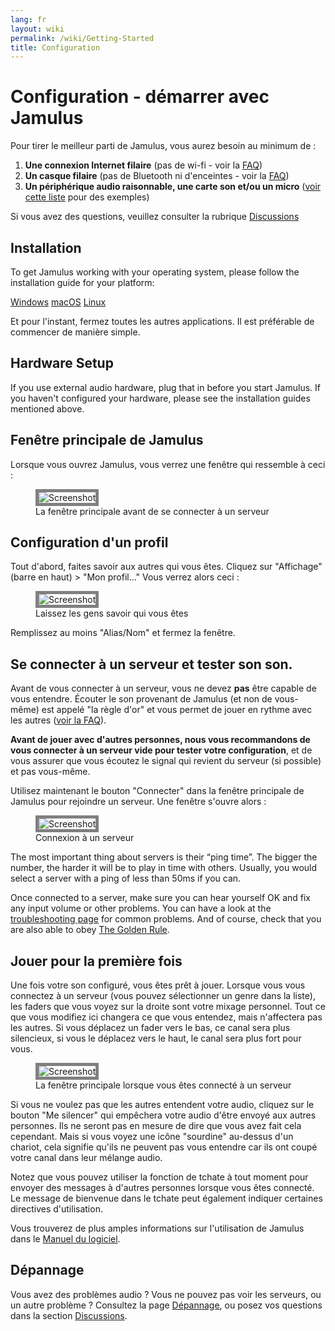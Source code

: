 ```yaml
---
lang: fr
layout: wiki
permalink: /wiki/Getting-Started
title: Configuration
---
```


# Configuration - démarrer avec Jamulus

Pour tirer le meilleur parti de Jamulus, vous aurez besoin au minimum de :

1. **Une connexion Internet filaire** (pas de wi-fi - voir la [FAQ](/wiki/FAQ#Pourquoi-ne-devrais-je-pas-utiliser-un-équipement-sans-fil))
1. **Un casque filaire** (pas de Bluetooth ni d'enceintes - voir la [FAQ](/wiki/FAQ#Pourquoi-ne-devrais-je-pas-utiliser-un-équipement-sans-fil))
1. **Un périphérique audio raisonnable, une carte son et/ou un micro** ([voir cette liste](/kb/2021/01/05/Jamulus-Sound-Devices.html) pour des exemples)

Si vous avez des questions, veuillez consulter la rubrique [Discussions](https://github.com/jamulussoftware/jamulus/discussions)

## Installation

To get Jamulus working with your operating system, please follow the installation guide for your platform:

<div class="fx-row fx-row-start-xs button-container">
    <a href="Installation-for-Windows" class="button fx-col-100-xs">Windows</a>
    <a href="Installation-for-Macintosh" class="button fx-col-100-xs">macOS</a>
    <a href= "Installation-for-Linux" class="button fx-col-100-xs">Linux</a>
</div>

Et pour l'instant, fermez toutes les autres applications. Il est préférable de commencer de manière simple.

## Hardware Setup

If you use external audio hardware, plug that in before you start Jamulus. If you haven't configured your hardware, please see the installation guides mentioned above.

## Fenêtre principale de Jamulus

Lorsque vous ouvrez Jamulus, vous verrez une fenêtre qui ressemble à ceci :

<figure>
  <img src="{{site.url}}/assets/img/fr-screenshots/main-screen-default.png" loading="lazy" alt="Screenshot" style="border: 5px solid grey;">
  <figcaption>La fenêtre principale avant de se connecter à un serveur</figcaption>
</figure>


## Configuration d'un profil

Tout d'abord, faites savoir aux autres qui vous êtes. Cliquez sur "Affichage" (barre en haut) > "Mon profil..." Vous verrez alors ceci :

<figure>
  <img src="{{site.url}}/assets/img/fr-screenshots/settings-profile.png" loading="lazy" alt="Screenshot" style="border: 5px solid grey;">
  <figcaption>Laissez les gens savoir qui vous êtes</figcaption>
</figure>


Remplissez au moins "Alias/Nom" et fermez la fenêtre.

## Se connecter à un serveur et tester son son.

Avant de vous connecter à un serveur, vous ne devez **pas** être capable de vous entendre. Écouter le son provenant de Jamulus (et non de vous-même) est appelé "la règle d'or" et vous permet de jouer en rythme avec les autres ([voir la FAQ](/wiki/FAQ#Pourquoi-ne-devrais-je-pas-écouter-mon-propre-signal)).

**Avant de jouer avec d'autres personnes, nous vous recommandons de vous connecter à un serveur vide pour tester votre configuration**, et de vous assurer que vous écoutez le signal qui revient du serveur (si possible) et pas vous-même.

Utilisez maintenant le bouton "Connecter" dans la fenêtre principale de Jamulus pour rejoindre un serveur. Une fenêtre s'ouvre alors :

<figure>
  <img src="{{site.url}}/assets/img/fr-screenshots/connection-setup-window.png" loading="lazy" alt="Screenshot" style="border: 5px solid grey;">
  <figcaption>Connexion à un serveur</figcaption>
</figure>

The most important thing about servers is their “ping time”. The bigger the number, the harder it will be to play in time with others. Usually, you would select a server with a ping of less than 50ms if you can.

Once connected to a server, make sure you can hear yourself OK and fix any input volume or other problems. You can have a look at the [troubleshooting page](/wiki/Client-Troubleshooting) for common problems. And of course, check that you are also able to obey [The Golden Rule](/wiki/Client-Troubleshooting#you-all-sound-ok-but-its-difficult-to-keep-together).

## Jouer pour la première fois

Une fois votre son configuré, vous êtes prêt à jouer. Lorsque vous vous connectez à un serveur (vous pouvez sélectionner un genre dans la liste), les faders que vous voyez sur la droite sont votre mixage personnel. Tout ce que vous modifiez ici changera ce que vous entendez, mais n'affectera pas les autres. Si vous déplacez un fader vers le bas, ce canal sera plus silencieux, si vous le déplacez vers le haut, le canal sera plus fort pour vous.

<figure>
  <img src="{{site.url}}/assets/img/fr-screenshots/main-screen-medium.png" loading="lazy" alt="Screenshot" style="border: 5px solid grey;">
  <figcaption>La fenêtre principale lorsque vous êtes connecté à un serveur</figcaption>
</figure>

Si vous ne voulez pas que les autres entendent votre audio, cliquez sur le bouton "Me silencer" qui empêchera votre audio d'être envoyé aux autres personnes. Ils ne seront pas en mesure de dire que vous avez fait cela cependant. Mais si vous voyez une icône "sourdine" au-dessus d'un chariot, cela signifie qu'ils ne peuvent pas vous entendre car ils ont coupé votre canal dans leur mélange audio.

Notez que vous pouvez utiliser la fonction de tchate à tout moment pour envoyer des messages à d'autres personnes lorsque vous êtes connecté. Le message de bienvenue dans le tchate peut également indiquer certaines directives d'utilisation.

Vous trouverez de plus amples informations sur l'utilisation de Jamulus dans le [Manuel du logiciel](/wiki/Software-Manual).

## Dépannage

Vous avez des problèmes audio ? Vous ne pouvez pas voir les serveurs, ou un autre problème ? Consultez la page [Dépannage](/wiki/Client-Troubleshooting), ou posez vos questions dans la section [Discussions](https://github.com/jamulussoftware/jamulus/discussions).
